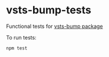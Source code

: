 # vsts-bump-tests
Functional tests for [vsts-bump package][vsts-bump-url]  

To run tests:
```sh
npm test
```

[vsts-bump-url]: https://www.npmjs.com/package/vsts-bump
